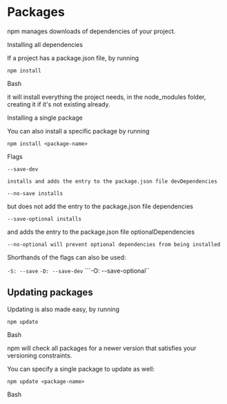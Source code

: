 # Packages

npm manages downloads of dependencies of your project.

Installing all dependencies

If a project has a package.json file, by running

```npm install```

Bash

it will install everything the project needs, in the node_modules folder, creating it if it's not existing already.

Installing a single package

You can also install a specific package by running

```npm install <package-name>```

Flags

```--save-dev``` 
    
    installs and adds the entry to the package.json file devDependencies

 ```--no-save installs``` 
 
 but does not add the entry to the package.json file dependencies

 ```--save-optional installs``` 
 
 and adds the entry to the package.json file optionalDependencies

 ```--no-optional will prevent optional dependencies from being installed```

Shorthands of the flags can also be used:

 ```-S: --save```
 ```-D: --save-dev```
 ```-O: --save-optional``

## Updating packages

Updating is also made easy, by running

```npm update```

Bash

npm will check all packages for a newer version that satisfies your versioning constraints.

You can specify a single package to update as well:

```npm update <package-name>```

Bash